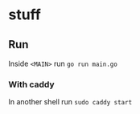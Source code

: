 # stuff

## Run

Inside `<MAIN>` run `go run main.go`

### With caddy

In another shell run `sudo caddy start`
